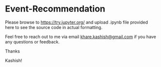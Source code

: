# Event-Recommendation
Please browse to https://try.jupyter.org/ and upload .ipynb file provided here to see the source code in actual formatting. 

Feel free to reach out to me via email khare.kashish@gmail.com if you have any questions or feedback.

Thanks

Kashish!
